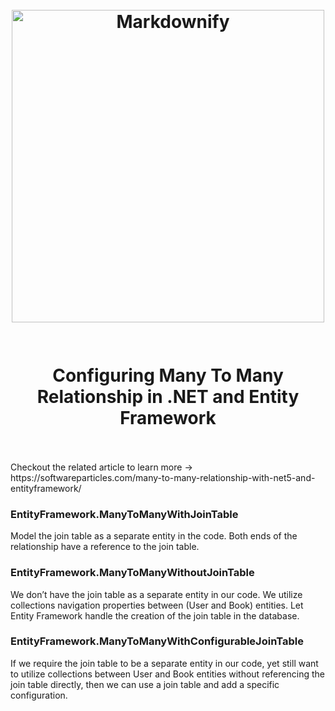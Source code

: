 <h1 align="center">
  <br>
  <a href="https://softwareparticles.com/many-to-many-relationship-with-net5-and-entityframework/"><img src="https://softwareparticles.com/wp-content/uploads/2024/02/T1.png" alt="Markdownify" width="500"></a>
  <br>
  <br>
  <br>
  Configuring Many To Many Relationship in .NET and Entity Framework
  <br>
  <br>
</h1>

<p>Checkout the related article to learn more -> https://softwareparticles.com/many-to-many-relationship-with-net5-and-entityframework/</p>

<h3>EntityFramework.ManyToManyWithJoinTable</h3>
<p>Model the join table as a separate entity in the code. Both ends of the relationship have a reference to the join table.</p>

<h3>EntityFramework.ManyToManyWithoutJoinTable</h3>
<p>We don’t have the join table as a separate entity in our code. We utilize collections navigation properties between (User and Book) entities. Let Entity Framework handle the creation of the join table in the database.</p>

<h3>EntityFramework.ManyToManyWithConfigurableJoinTable</h3>
<p>If we require the join table to be a separate entity in our code, yet still want to utilize collections between User and Book entities without referencing the join table directly, then we can use a join table and add a specific configuration.</p>

